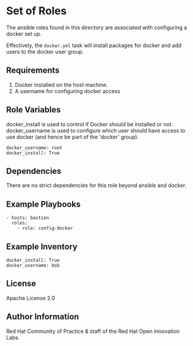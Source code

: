 Set of Roles
============

The ansible roles found in this directory are associated with configuring a docker set up.

Effectively, the `docker.yml` task will install packages for docker and add users to the docker user group.

Requirements
------------

1. Docker installed on the host machine.
2. A username for configuring docker access


Role Variables
--------------
docker_install is used to control if Docker should be installed or not. docker_username is used to configure which user should have access to use docker (and hence be part of the 'docker' group).

```
docker_username: root
docker_install: True
```


Dependencies
------------
There are no strict dependencies for this role beyond ansible and docker.

Example Playbooks
----------------

```
- hosts: bastion
  roles:
    - role: config-docker
```

Example Inventory
----------------

```
docker_install: True
docker_username: bob
```


License
-------

Apache License 2.0


Author Information
------------------

Red Hat Community of Practice & staff of the Red Hat Open Innovation Labs.

